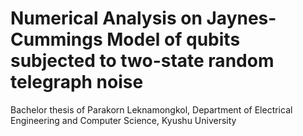# Numerical Analysis on Jaynes-Cummings Model of qubits subjected to two-state random telegraph noise
Bachelor thesis of Parakorn Leknamongkol, Department of Electrical Engineering and Computer Science, Kyushu University

